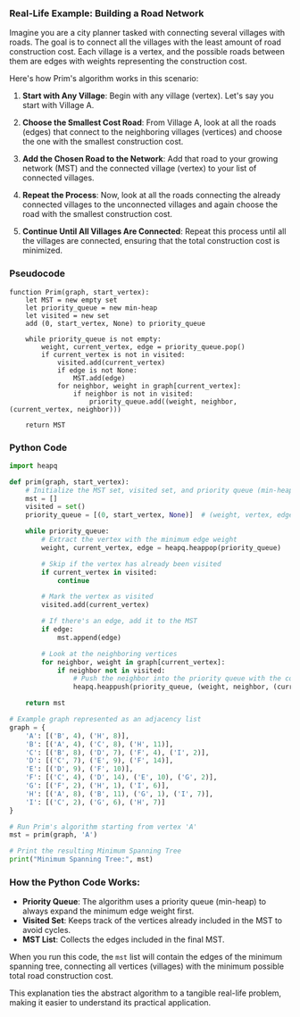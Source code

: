 ### Real-Life Example: Building a Road Network

Imagine you are a city planner tasked with connecting several villages with roads. The goal is to connect all the villages with the least amount of road construction cost. Each village is a vertex, and the possible roads between them are edges with weights representing the construction cost.

Here's how Prim's algorithm works in this scenario:

1. **Start with Any Village**: Begin with any village (vertex). Let's say you start with Village A.

2. **Choose the Smallest Cost Road**: From Village A, look at all the roads (edges) that connect to the neighboring villages (vertices) and choose the one with the smallest construction cost.

3. **Add the Chosen Road to the Network**: Add that road to your growing network (MST) and the connected village (vertex) to your list of connected villages.

4. **Repeat the Process**: Now, look at all the roads connecting the already connected villages to the unconnected villages and again choose the road with the smallest construction cost.

5. **Continue Until All Villages Are Connected**: Repeat this process until all the villages are connected, ensuring that the total construction cost is minimized.

### Pseudocode

```plaintext
function Prim(graph, start_vertex):
    let MST = new empty set
    let priority_queue = new min-heap
    let visited = new set
    add (0, start_vertex, None) to priority_queue

    while priority_queue is not empty:
        weight, current_vertex, edge = priority_queue.pop()
        if current_vertex is not in visited:
            visited.add(current_vertex)
            if edge is not None:
                MST.add(edge)
            for neighbor, weight in graph[current_vertex]:
                if neighbor is not in visited:
                    priority_queue.add((weight, neighbor, (current_vertex, neighbor)))

    return MST
```

### Python Code

```python
import heapq

def prim(graph, start_vertex):
    # Initialize the MST set, visited set, and priority queue (min-heap)
    mst = []
    visited = set()
    priority_queue = [(0, start_vertex, None)]  # (weight, vertex, edge)

    while priority_queue:
        # Extract the vertex with the minimum edge weight
        weight, current_vertex, edge = heapq.heappop(priority_queue)

        # Skip if the vertex has already been visited
        if current_vertex in visited:
            continue

        # Mark the vertex as visited
        visited.add(current_vertex)

        # If there's an edge, add it to the MST
        if edge:
            mst.append(edge)

        # Look at the neighboring vertices
        for neighbor, weight in graph[current_vertex]:
            if neighbor not in visited:
                # Push the neighbor into the priority queue with the corresponding weight
                heapq.heappush(priority_queue, (weight, neighbor, (current_vertex, neighbor)))

    return mst

# Example graph represented as an adjacency list
graph = {
    'A': [('B', 4), ('H', 8)],
    'B': [('A', 4), ('C', 8), ('H', 11)],
    'C': [('B', 8), ('D', 7), ('F', 4), ('I', 2)],
    'D': [('C', 7), ('E', 9), ('F', 14)],
    'E': [('D', 9), ('F', 10)],
    'F': [('C', 4), ('D', 14), ('E', 10), ('G', 2)],
    'G': [('F', 2), ('H', 1), ('I', 6)],
    'H': [('A', 8), ('B', 11), ('G', 1), ('I', 7)],
    'I': [('C', 2), ('G', 6), ('H', 7)]
}

# Run Prim's algorithm starting from vertex 'A'
mst = prim(graph, 'A')

# Print the resulting Minimum Spanning Tree
print("Minimum Spanning Tree:", mst)
```

### How the Python Code Works:
- **Priority Queue**: The algorithm uses a priority queue (min-heap) to always expand the minimum edge weight first.
- **Visited Set**: Keeps track of the vertices already included in the MST to avoid cycles.
- **MST List**: Collects the edges included in the final MST.

When you run this code, the `mst` list will contain the edges of the minimum spanning tree, connecting all vertices (villages) with the minimum possible total road construction cost.

This explanation ties the abstract algorithm to a tangible real-life problem, making it easier to understand its practical application.